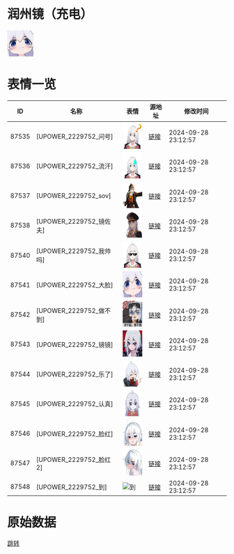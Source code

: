 # 润州镜（充电）

<img src="./cover.png" height="60" alt="cover" />

# 表情一览

|ID|名称|表情|源地址|修改时间|
|----|----|----|----|----|
|87535|[UPOWER_2229752_问号]|<img src="./pic/087535_%5BUPOWER_2229752_问号%5D.png" height="60" alt="问号"/>|[链接](https://i0.hdslb.com/bfs/garb/18167cacebb24c422b1c5a95933a3bf9cc2f1380.png)|2024-09-28 23:12:57|
|87536|[UPOWER_2229752_流汗]|<img src="./pic/087536_%5BUPOWER_2229752_流汗%5D.png" height="60" alt="流汗"/>|[链接](https://i0.hdslb.com/bfs/garb/b27b18b36f2420d695f2144fc54f07b2796cf78f.png)|2024-09-28 23:12:57|
|87537|[UPOWER_2229752_sov]|<img src="./pic/087537_%5BUPOWER_2229752_sov%5D.png" height="60" alt="sov"/>|[链接](https://i0.hdslb.com/bfs/garb/f670d85df4f7985043f72ef09b4a528bed7f37c1.png)|2024-09-28 23:12:57|
|87538|[UPOWER_2229752_镜佐夫]|<img src="./pic/087538_%5BUPOWER_2229752_镜佐夫%5D.png" height="60" alt="镜佐夫"/>|[链接](https://i0.hdslb.com/bfs/garb/23a00733bc56f62a7c9730c48e3bd01e18381627.png)|2024-09-28 23:12:57|
|87540|[UPOWER_2229752_我帅吗]|<img src="./pic/087540_%5BUPOWER_2229752_我帅吗%5D.png" height="60" alt="我帅吗"/>|[链接](https://i0.hdslb.com/bfs/garb/db2fbdbc0ddf6e81dcb50439c501ec58055d77c8.png)|2024-09-28 23:12:57|
|87541|[UPOWER_2229752_大脸]|<img src="./pic/087541_%5BUPOWER_2229752_大脸%5D.png" height="60" alt="大脸"/>|[链接](https://i0.hdslb.com/bfs/garb/8b2b3b397b38ddf1601abc918968b592212ef07b.png)|2024-09-28 23:12:57|
|87542|[UPOWER_2229752_做不到]|<img src="./pic/087542_%5BUPOWER_2229752_做不到%5D.png" height="60" alt="做不到"/>|[链接](https://i0.hdslb.com/bfs/garb/d2581d941b60b25f4efcda87d2d26299791b0bb7.png)|2024-09-28 23:12:57|
|87543|[UPOWER_2229752_镜镜]|<img src="./pic/087543_%5BUPOWER_2229752_镜镜%5D.png" height="60" alt="镜镜"/>|[链接](https://i0.hdslb.com/bfs/garb/68e8a1917cd2401facb31537b725150a5017ff26.png)|2024-09-28 23:12:57|
|87544|[UPOWER_2229752_乐了]|<img src="./pic/087544_%5BUPOWER_2229752_乐了%5D.png" height="60" alt="乐了"/>|[链接](https://i0.hdslb.com/bfs/garb/6457ccadeba2809b1b6c5c1c34de08c02f08c738.png)|2024-09-28 23:12:57|
|87545|[UPOWER_2229752_认真]|<img src="./pic/087545_%5BUPOWER_2229752_认真%5D.png" height="60" alt="认真"/>|[链接](https://i0.hdslb.com/bfs/garb/5bd0a212cdcd7c95e9b3c385ab5661619692e478.png)|2024-09-28 23:12:57|
|87546|[UPOWER_2229752_脸红]|<img src="./pic/087546_%5BUPOWER_2229752_脸红%5D.png" height="60" alt="脸红"/>|[链接](https://i0.hdslb.com/bfs/garb/a9111a301492058f0dd46f41dcdab506232ab2ed.png)|2024-09-28 23:12:57|
|87547|[UPOWER_2229752_脸红2]|<img src="./pic/087547_%5BUPOWER_2229752_脸红2%5D.png" height="60" alt="脸红2"/>|[链接](https://i0.hdslb.com/bfs/garb/28540d08a843b31fc4be5cd862cd922a14105e1a.png)|2024-09-28 23:12:57|
|87548|[UPOWER_2229752_到]|<img src="./pic/087548_%5BUPOWER_2229752_到%5D.png" height="60" alt="到"/>|[链接](https://i0.hdslb.com/bfs/garb/a01aa96c796863104d3b970e83d53b7b57782b9c.png)|2024-09-28 23:12:57|

# 原始数据

[跳转](./raw.json)

